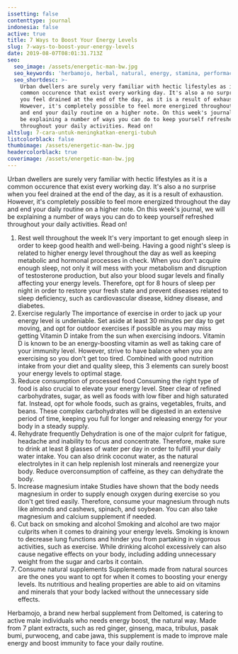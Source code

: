 ```yaml
---
issetting: false
contenttype: journal
indonesia: false
active: true
title: 7 Ways to Boost Your Energy Levels
slug: 7-ways-to-boost-your-energy-levels
date: 2019-08-07T08:01:31.713Z
seo:
  seo_image: /assets/energetic-man-bw.jpg
  seo_keywords: 'herbamojo, herbal, natural, energy, stamina, performace, vitality'
  seo_shortdesc: >-
    Urban dwellers are surely very familiar with hectic lifestyles as it is a
    common occurence that exist every working day. It's also a no surprise when
    you feel drained at the end of the day, as it is a result of exhaustion.
    However, it's completely possible to feel more energized throughout the day
    and end your daily routine on a higher note. On this week's journal, we will
    be explaining a number of ways you can do to keep yourself refreshed
    throughout your daily activities. Read on!
altslug: 7-cara-untuk-meningkatkan-energi-tubuh
listcolorblack: false
thumbimage: /assets/energetic-man-bw.jpg
headercolorblack: true
coverimage: /assets/energetic-man-bw.jpg
---
```

Urban dwellers are surely very familiar with hectic lifestyles as it is a common occurence that exist every working day. It's also a no surprise when you feel drained at the end of the day, as it is a result of exhaustion. However, it's completely possible to feel more energized throughout the day and end your daily routine on a higher note. On this week's journal, we will be explaining a number of ways you can do to keep yourself refreshed throughout your daily activities. Read on!

1. Rest well throughout the week
   It's very important to get enough sleep in order to keep good health and well-being. Having a good night's sleep is related to higher energy level throughout the day as well as keeping metabolic and hormonal processes in check. When you don't acquire enough sleep, not only it will mess with your metabolism and disruption of testosterone production, but also your blood sugar levels and finally affecting your energy levels. Therefore, opt for 8 hours of sleep per night in order to restore your fresh state and prevent diseases related to sleep deficiency, such as cardiovascular disease, kidney disease, and diabetes. 
2. Exercise regularly
   The importance of exercise in order to jack up your energy level is undeniable. Set aside at least 30 minutes per day to get moving, and opt for outdoor exercises if possible as you may miss getting Vitamin D intake from the sun when exercising indoors. Vitamin D is known to be an energy-boosting vitamin as well as taking care of your immunity level. However, strive to have balance when you are exercising so you don't get too tired. Combined with good nutrition intake from your diet and quality sleep, this 3 elements can surely boost your energy levels to optimal stage.
3. Reduce consumption of processed food
   Consuming the right type of food is also crucial to elevate your energy level. Steer clear of refined carbohydrates, sugar, as well as foods with low fiber and high saturated fat. Instead, opt for whole foods, such as grains, vegetables, fruits, and beans. These complex carbohydrates will be digested in an extensive period of time, keeping you full for longer and releasing energy for your body in a steady supply.
4. Rehydrate frequently
   Dehydration is one of the major culprit for fatigue, headache and inability to focus and concentrate. Therefore, make sure to drink at least 8 glasses of water per day in order to fulfill your daily water intake. You can also drink coconut water, as the natural electrolytes in it can help replenish lost minerals and reenergize your body. Reduce overconsumption of caffeine, as they can dehydrate the body.
5. Increase magnesium intake
   Studies have shown that the body needs magnesium in order to supply enough oxygen during exercise so you don't get tired easily. Therefore, consume your magnesium through nuts like almonds and cashews, spinach, and soybean. You can also take magnesium and calcium supplement if needed.
6. Cut back on smoking and alcohol
   Smoking and alcohol are two major culprits when it comes to draining your energy levels. Smoking is known to decrease lung functions and hinder you from partaking in vigorous activities, such as exercise. While drinking alcohol excessively can also cause negative effects on your body, including adding unnecessary weight from the sugar and carbs it contain.
7. Consume natural supplements
   Supplements made from natural sources are the ones you want to opt for when it comes to boosting your energy levels. Its nutritious and healing properties are able to aid on vitamins and minerals that your body lacked without the unnecessary side effects. 

Herbamojo, a brand new herbal supplement from Deltomed, is catering to active male individuals who needs energy boost, the natural way. Made from 7 plant extracts, such as red ginger, ginseng, maca, tribulus, pasak bumi, purwoceng, and cabe jawa, this supplement is made to improve male energy and boost immunity to face your daily routine.

